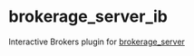 # brokerage_server_ib
Interactive Brokers plugin for [brokerage_server](https://github.com/dimfeld/brokerage_server)
